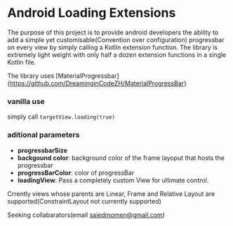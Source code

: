 # Android Loading Extensions

The purpose of this project is to provide android developers the ability to add a simple yet customisable(Convention over configuration) progressbar on every view by simply calling a Kotlin extension function. The library is extremely light weight with only half a dozen extension functions in a single Kotlin file.

The library uses [MaterialProgressbar]{https://github.com/DreaminginCodeZH/MaterialProgressBar}

### vanilla use
simply call `targetView.loading(true)`

### aditional parameters
- **progressbarSize**
- **backgound color**: background color of the frame layoput that hosts the progressbar
- **progressBarColor**: color of progressBar
- **loadingView**: Pass a completely custom View for ultimate control.








Crrently views whose parents are Linear, Frame and Relative Layout are supported(ConstraintLayout not currently supported)

Seeking collabarators(email saiedmomen@gmail.com)

